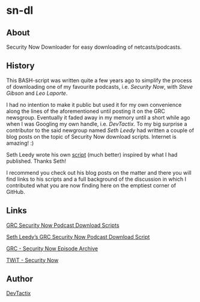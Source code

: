 # sn-dl
## About
Security Now Downloader for easy downloading of netcasts/podcasts.

## History
This BASH-script was written quite a few years ago to simplify the process of downloading one of my favourite podcasts, i.e. _Security Now_, with _Steve Gibson_ and _Leo Laporte_.

I had no intention to make it public but used it for my own convenience along the lines of the aforementioned until posting it on the GRC newsgroup. Eventually it faded away in my memory until a short while ago when I was Googling my own handle, i.e. _DevTactix_. To my big surprise a contributor to the said newgroup named _Seth Leedy_ had written a couple of blog posts on the topic of Security Now download scripts. Internet is amazing! :)

Seth Leedy wrote his own [script](https://github.com/sethleedy/GRC-SECURITY-NOW-PODCAST-DOWNLOAD-SCRIPT) (much better) inspired by what I had published. Thanks Seth!

I recommend you check out his blog posts on the matter and there you will find links to his scripts and a full background of the discussion in which I contributed what you are now finding here on the emptiest corner of GitHub.

## Links
[GRC Security Now Podcast Download Scripts](http://techblog.sethleedy.name/?p=23980)

[Seth Leedy’s GRC Security Now Podcast Download Script](http://techblog.sethleedy.name/?p=24172)

[GRC - Security Now Episode Archive](https://www.grc.com/securitynow.htm)

[TWiT - Security Now](https://twit.tv/shows/security-now)

## Author
[DevTactix](https://github.com/DevTactix)
